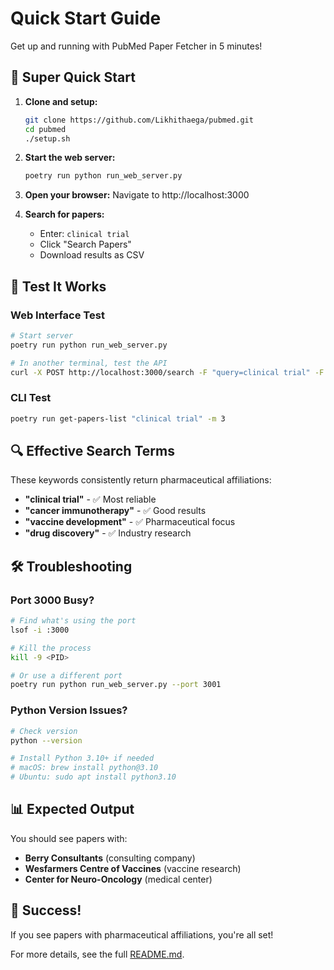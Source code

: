 # Quick Start Guide

Get up and running with PubMed Paper Fetcher in 5 minutes!

## 🚀 Super Quick Start

1. **Clone and setup:**

   ```bash
   git clone https://github.com/Likhithaega/pubmed.git
   cd pubmed
   ./setup.sh
   ```

2. **Start the web server:**

   ```bash
   poetry run python run_web_server.py
   ```

3. **Open your browser:**
   Navigate to http://localhost:3000

4. **Search for papers:**
   - Enter: `clinical trial`
   - Click "Search Papers"
   - Download results as CSV

## 🎯 Test It Works

### Web Interface Test

```bash
# Start server
poetry run python run_web_server.py

# In another terminal, test the API
curl -X POST http://localhost:3000/search -F "query=clinical trial" -F "max_results=3"
```

### CLI Test

```bash
poetry run get-papers-list "clinical trial" -m 3
```

## 🔍 Effective Search Terms

These keywords consistently return pharmaceutical affiliations:

- **"clinical trial"** - ✅ Most reliable
- **"cancer immunotherapy"** - ✅ Good results
- **"vaccine development"** - ✅ Pharmaceutical focus
- **"drug discovery"** - ✅ Industry research

## 🛠️ Troubleshooting

### Port 3000 Busy?

```bash
# Find what's using the port
lsof -i :3000

# Kill the process
kill -9 <PID>

# Or use a different port
poetry run python run_web_server.py --port 3001
```

### Python Version Issues?

```bash
# Check version
python --version

# Install Python 3.10+ if needed
# macOS: brew install python@3.10
# Ubuntu: sudo apt install python3.10
```

## 📊 Expected Output

You should see papers with:

- **Berry Consultants** (consulting company)
- **Wesfarmers Centre of Vaccines** (vaccine research)
- **Center for Neuro-Oncology** (medical center)

## 🎉 Success!

If you see papers with pharmaceutical affiliations, you're all set!

For more details, see the full [README.md](README.md).
